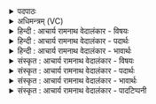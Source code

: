 <details><summary>पदपाठः</summary>

ऋ꣣त꣡स्य꣢। जि꣣ह्वा꣢। प꣣वते। म꣡धु꣢꣯। प्रि꣣य꣢म्। व꣣क्ता꣢। प꣡तिः꣢꣯। धि꣣य꣢। अ꣡स्याः꣢। अ꣡दा꣢꣯भ्यः। अ। दा꣣भ्यः। द꣡धा꣢꣯ति। पु꣣त्रः꣢। पु꣣त्। त्रः꣢। पि꣣त्रोः꣢। अ꣣पीच्य꣢म्। ना꣡म꣢꣯। तृ꣣ती꣡य꣢म्। अ꣡धि꣢꣯। रो꣣चन꣢म्। दि꣣वः꣢। ७०१।
</details>

<details><summary>अधिमन्त्रम् (VC)</summary>

- पवमानः सोमः
- कविर्भार्गवः
- जगती
- निषादः
</details>

<details><summary>हिन्दी : आचार्य रामनाथ वेदालंकार - विषयः</summary>

अगले मन्त्र में ईश्वररचित वेदों से उपासक क्या फल प्राप्त करता है,यह वर्णित है।
</details>

<details><summary>हिन्दी : आचार्य रामनाथ वेदालंकार - पदार्थः</summary>

पदार्थान्वयभाषाः -  (ऋतस्य)सत्यस्वरूप जगदीश्वर की(जिह्वा)वेदवाणी(प्रियम्)प्रिय(मधु)अध्यात्मज्ञानरूप मधु को(पवते)बहा रही है।(अस्याः धियः)इस ज्ञानमयी वेदवाणी का(वक्ता)वक्ता(पतिः)जगत्पति परमेश्वर(अदाभ्यः)अजर-अमर है। इस वेदवाणी के माध्यम से(पुत्रः)अमृतमय परमात्मा का पुत्र उपासक(पित्रोः)माता-पिता से भी(अपीच्यम्)छिपे हुए, (दिवः रोचनम्)जीवात्मा को प्रकाशित करनेवाले(तृतीयं नाम)तृतीय पद ओंकार को(अभिदधाति)हृदय में धारण कर लेता है। कहा भी है-तत्त्वदर्शी विद्वान् लोग विष्णु परमात्मा के उस परमपद का वैसे ही स्वाभाविक रूप से दर्शन करते हैं,जैसे सूर्यप्रकाश में आँख पदार्थों को देखती है (य० ६।५)॥२॥
</details>

<details><summary>हिन्दी : आचार्य रामनाथ वेदालंकार - भावार्थः</summary>

भावार्थभाषाः -  प्रकृति,जीवात्मा और ओंकार ये तीन पद हैं। ईश्वररचित वेदों का रहस्यार्थ जानकर मनुष्य अपने माता-पिता से भी अधिक ज्ञानी होकर ओंकार-रूप परमपद को प्राप्त करने योग्य हो जाता है ॥२॥
</details>

<details><summary>संस्कृत : आचार्य रामनाथ वेदालंकार - विषयः</summary>

अथेश्वररचितेभ्यो वेदेभ्य उपासकः किं प्राप्नोतीत्याह।
</details>

<details><summary>संस्कृत : आचार्य रामनाथ वेदालंकार - पदार्थः</summary>

पदार्थान्वयभाषाः -  (ऋतस्य)सत्यस्वरूपस्य पवमानस्य सोमस्य जगदीश्वरस्य(जिह्वा)वेदवाणी।[जिह्वेति वाङ्नाम। निघं० १।११,जिह्वा सरस्वती। श० १२।९।१।१४।] (प्रियम्)मनोहरम्(मधु)अध्यात्मज्ञानरूपं मधु(पवते)क्षरति।(अस्याः धियः)अस्याः ज्ञानमय्याः वेदवाण्याः(वक्ता)उच्चारयिता(पतिः)जगत्पतिः परमेश्वरः(अदाभ्यः)अहिंस्यः,अजरामरः विद्यते। अस्याः वेदवाचः माध्यमेन(पुत्रः)अमृतपुत्रः उपासकः।[शृ॒ण्वन्तु॒ विश्वे॑ अ॒मृत॑स्य पुत्राः। ऋ० १०।१३।१ इति श्रुतेः मानवस्य अमृतपुत्रत्वम्] (पित्रोः)मातापित्रोः(अपीच्यम्)अन्तर्हितम्,अज्ञातम्(दिवः रोचनम्)जीवात्मनः प्रकाशकम्(तृतीयं नाम)तृतीयं पदम् ओंकाररूपम्(अधि दधाति)हृदि धारयति।[यथोक्तम्—‘तद्विष्णोः॑ पर॒मं प॒दं सदा॑ पश्यन्ति सू॒रयः॑। दि॒वी॒व॒ चक्षु॒रात॑तम्’ इति य० ६।५]॥२॥
</details>

<details><summary>संस्कृत : आचार्य रामनाथ वेदालंकार - भावार्थः</summary>

भावार्थभाषाः -  प्रकृतिर्जीवात्मा ओंकारः इति त्रीणि पदानि। ईश्वरचितानां वेदानां रहस्यार्थज्ञानेन मानवः स्वकीयौ मातापितरावप्यतिक्रम्य ओंकाररूपं पदं प्राप्तुमर्हति ॥२॥
</details>

<details><summary>संस्कृत : आचार्य रामनाथ वेदालंकार - पादटिप्पनी</summary>

टिप्पणी:   १.ऋ० ९।७५।२ ‘रोचनं’ इत्यत्र ‘रोच॒ने’ इति पाठः।
</details>